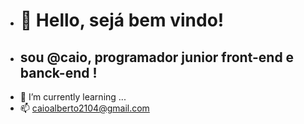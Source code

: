 - <h1>👋 Hello, sejá bem vindo! </h1>
- <h2> sou @caio, programador junior front-end e banck-end ! </h2>
- 🌱 I’m currently learning ...
- 📫 caioalberto2104@gmail.com

<!---
calbert0903/calbert0903 is a ✨ special ✨ repository because its `README.md` (this file) appears on your GitHub profile.
You can click the Preview link to take a look at your changes.
--->
